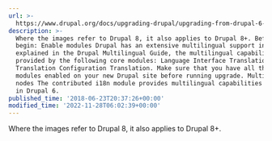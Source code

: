 ```yaml
---
url: >-
  https://www.drupal.org/docs/upgrading-drupal/upgrading-from-drupal-6-or-drupal-7/upgrading-multilingual-drupal-6
description: >-
  Where the images refer to Drupal 8, it also applies to Drupal 8+. Before you
  begin: Enable modules Drupal has an extensive multilingual support in Core. As
  explained in the Drupal Multilingual Guide, the multilingual capabilities are
  provided by the following core modules: Language Interface Translation Content
  Translation Configuration Translation. Make sure that you have all these core
  modules enabled on your new Drupal site before running upgrade. Multilingual
  nodes The contributed i18n module provides multilingual capabilities for nodes
  in Drupal 6.
published_time: '2018-06-23T20:37:26+00:00'
modified_time: '2022-11-28T06:02:39+00:00'
---
```

Where the images refer to Drupal 8, it also applies to Drupal 8+.